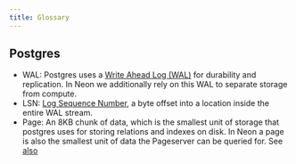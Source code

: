 ```yaml
---
title: Glossary
---
```


## Postgres

- WAL: Postgres uses a [Write Ahead Log (WAL)](https://www.postgresql.org/docs/current/wal-intro.html) for durability and replication. In Neon we additionally rely on this WAL to separate storage from compute.
- LSN: [Log Sequence Number](https://www.postgresql.org/docs/current/datatype-pg-lsn.html), a byte offset into a location inside the entire WAL stream.
- Page: An 8KB chunk of data, which is the smallest unit of storage that postgres uses for storing relations and indexes on disk. In Neon a page is also the smallest unit of data the Pageserver can be queried for. See [also](https://www.postgresql.org/docs/current/storage-page-layout.html)
